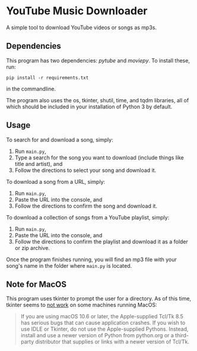 # YouTube Music Downloader
A simple tool to download YouTube videos or songs as mp3s.
## Dependencies
This program has two dependencies: *pytube* and *moviepy*. To install these, run:
```shell
pip install -r requirements.txt
```
in the commandline.

The program also uses the os, tkinter, shutil, time, and tqdm libraries, all of which should be included in your installation of Python 3 by default.
## Usage
To search for and download a song, simply:
1) Run `main.py`,
2) Type a search for the song you want to download (include things like title and artist), and
3) Follow the directions to select your song and download it.

To download a song from a URL, simply:
1) Run `main.py`,
2) Paste the URL into the console, and
3) Follow the directions to confirm the song and download it.

To download a collection of songs from a YouTube playlist, simply:
1) Run `main.py`,
2) Paste the URL into the console, and
3) Follow the directions to confirm the playlist and download it as a folder or zip archive.

Once the program finishes running, you will find an mp3 file with your song's name in the folder where `main.py` is located.
## Note for MacOS
This program uses tkinter to prompt the user for a directory. As of this time, tkinter seems to [not work](https://www.python.org/download/mac/tcltk/#built-in-8-6-8) on some machines running MacOS:
> If you are using macOS 10.6 or later, the Apple-supplied Tcl/Tk 8.5 has serious bugs that can cause application crashes. If you wish to use IDLE or Tkinter, do not use the Apple-supplied Pythons. Instead, install and use a newer version of Python from python.org or a third-party distributor that supplies or links with a newer version of Tcl/Tk.
